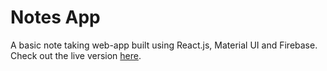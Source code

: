 # Notes App
A basic note taking web-app built using React.js, Material UI and Firebase.
Check out the live version [here](https://teja36-notes-app.vercel.app/).
